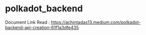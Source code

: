 # polkadot_backend

Document Link  Read : https://achintadas13.medium.com/polkadot-backend-api-creation-61f1a3dfe435

